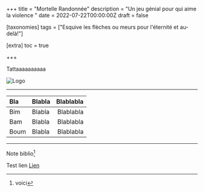 +++
title = "Mortelle Randonnée"
description = "Un jeu génial pour qui aime la violence "
date = 2022-07-22T00:00:00Z
draft = false

[taxonomies]
tags = ["Esquive les flèches ou meurs pour l'éternité et au-delà!"]

[extra]
toc = true

+++

Tattaaaaaaaaaa



![Logo](https://biodiversitypmc.sibils.org/img/logo_banner.7ff68d4d.png
"Logo")

********
|Bla |Blabla|Blablabla|
|:---|:-----|--------:|
|Bim |Blabla|Blablabla|
|Bam |Blabla|Blablabla|
|Boum|Blabla|Blablabla|
*************
Note biblio[^1]

Test lien
[Lien](https://biodiversitypmc.sibils.org/)
 
 
 
 
 
 
 [^1]: voici
		